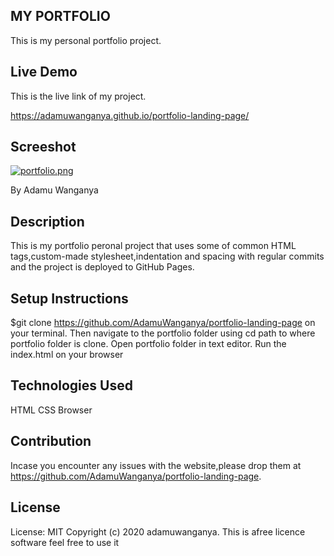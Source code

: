 ## MY PORTFOLIO
This is my personal portfolio project.

## Live Demo
This is the live link of my project.

https://adamuwanganya.github.io/portfolio-landing-page/

## Screeshot

[![portfolio.png](https://i.postimg.cc/htSYgrwS/portfolio.png)](https://postimg.cc/JG2x5bMg)


By Adamu Wanganya
## Description
This is my portfolio peronal project that uses some of common HTML tags,custom-made stylesheet,indentation and spacing with regular commits and the project is deployed to GitHub Pages.

## Setup Instructions
$git clone https://github.com/AdamuWanganya/portfolio-landing-page on your terminal.
Then navigate to the portfolio folder using cd path to where portfolio folder is clone.
Open portfolio folder in text editor.
Run the index.html on your browser

## Technologies Used
HTML
CSS
Browser

## Contribution
Incase you encounter any issues with the website,please drop them at https://github.com/AdamuWanganya/portfolio-landing-page.

## License
License: MIT Copyright (c) 2020 adamuwanganya.
This is afree licence software feel free to use it
